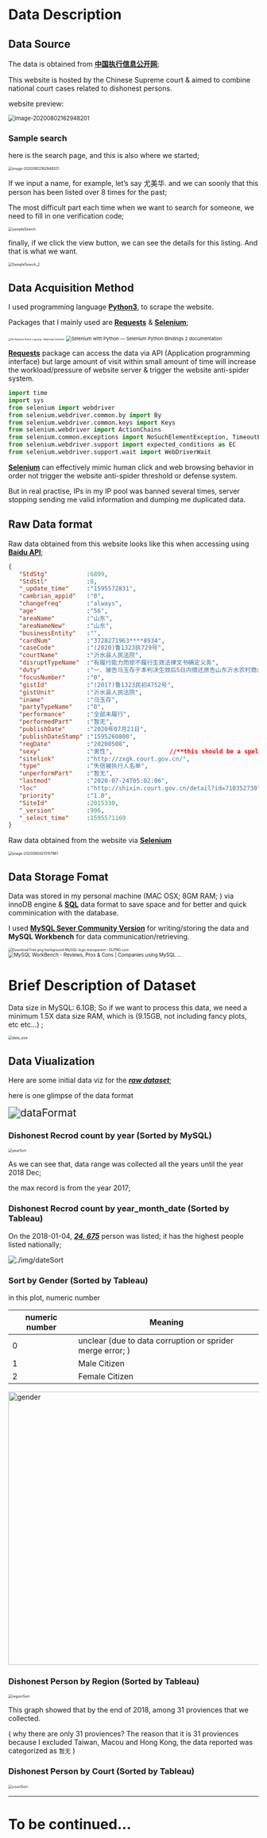 # Data Description



## Data Source

The data is obtained from   [**<u>中国执行信息公开网</u>**](zxgk.court.gov.cn);

This website is hosted by the Chinese Supreme court & aimed to combine national court cases related to dishonest persons. 

website preview:

<img src="./img/image-20200802162948201.png" alt="image-20200802162948201" style="zoom:80%;" />



### Sample search

here is the search page, and this is also where we started; 

<img src="./img/image-20200802162948201.png" alt="image-20200802162948201" style="zoom:50%;" />



If we input a name, for example, let’s say 尤美华. and we can soonly that this person has been listed over 8 times for the past; 

The most difficult part each time when we want to search for someone, we need to fill in one verification code; 

<img src="./img/sampleSearch.png" alt="sampleSearch" style="zoom:50%;" />



finally, if we click the view button, we can see the details for this listing. And that is what we want. 

<img src="./img/SampleSearch_2.png" alt="SampleSearch_2" style="zoom:50%;" />



## Data Acquisition Method

I used programming language **<u>Python3</u>**, to scrape the website. 

Packages that I mainly used are **<u>Requests</u>** & **<u>Selenium</u>**;  

<img src="https://upload.wikimedia.org/wikipedia/commons/thumb/a/aa/Requests_Python_Logo.png/374px-Requests_Python_Logo.png" alt="File:Requests Python Logo.png - Wikimedia Commons" style="zoom:30%;" /> <img src="https://selenium-python.readthedocs.io/_static/logo.png" alt="Selenium with Python — Selenium Python Bindings 2 documentation" style="zoom:67%;" />

**<u>Requests</u>** package can access the data via API (Application programming interface) but large amount of visit within small amount of time will increase the workload/pressure of website server &  trigger the website anti-spider system. 

````python
import time
import sys
from selenium import webdriver
from selenium.webdriver.common.by import By
from selenium.webdriver.common.keys import Keys
from selenium.webdriver import ActionChains
from selenium.common.exceptions import NoSuchElementException, TimeoutException, StaleElementReferenceException
from selenium.webdriver.support import expected_conditions as EC
from selenium.webdriver.support.wait import WebDriverWait
````

 **<u>Selenium</u>** can effectively mimic human click and web browsing behavior in order not trigger the website anti-spider threshold or defense system. 

But in real practise, IPs in my IP pool was banned several times, server stopping sending me valid information and dumping me duplicated data. 



## Raw Data format

Raw data obtained from this website looks like this when accessing using <u>**Baidu API**</u>; 

```json
{
   "StdStg"           :6899,
   "StdStl"           :8,
   "_update_time"     :"1595572831",
   "cambrian_appid"   :"0",
   "changefreq"       :"always",
   "age"              :"56",
   "areaName"         :"山东",
   "areaNameNew"      :"山东",
   "businessEntity"   :"",
   "cardNum"          :"3728271963****8934",
   "caseCode"         :"(2020)鲁1323执729号",
   "courtName"        :"沂水县人民法院",
   "disruptTypeName"  :"有履行能力而拒不履行生效法律文书确定义务",
   "duty"             :"一、被告马玉存于本判决生效后5日内偿还原告山东沂水农村商业银行股份有限公司借款本金14499.99元及利息。案件受理费175元，由被告马玉存承担。",
   "focusNumber"      :"0",
   "gistId"           :"(2017)鲁1323民初4752号",
   "gistUnit"         :"沂水县人民法院",
   "iname"            :"马玉存",
   "partyTypeName"    :"0",
   "performance"      :"全部未履行",
   "performedPart"    :"暂无",
   "publishDate"      :"2020年07月21日",
   "publishDateStamp" :"1595260800",
   "regDate"          :"20200508",
   "sexy"             :"男性", 				//**this should be a spell Error on thewebsite**//
   "sitelink"         :"http://zxgk.court.gov.cn/",
   "type"             :"失信被执行人名单",
   "unperformPart"    :"暂无",
   "lastmod"          :"2020-07-24T05:02:06",
   "loc"              :"http://shixin.court.gov.cn/detail?id=710352730",
   "priority"         :"1.0",
   "SiteId"           :2015330,
   "_version"         :906,
   "_select_time"     :1595571169
}
```



Raw data obtained from the website via **<u>Selenium</u>** 

<img src="./img/image-20200804213157961.png" alt="image-20200804213157961" style="zoom:50%;" />

##  

## Data Storage Fomat

Data was stored in my personal machine (MAC OSX; 8GM RAM; ) via innoDB engine &  **<u>SQL</u>** data format to save space and for better and quick comminication with the database.

I used **<u>MySQL Sever Community Version</u>**   for writing/storing the data and **MySQL Workbench** for data communication/retrieving.

<img src="https://i.dlpng.com/static/png/115894_preview.png" alt="Download Free png background-MySQL-logo-transparent - DLPNG.com" style="zoom:49%;" /> <img src="https://img.stackshare.io/service/4319/descarga.jpeg" alt="MySQL WorkBench - Reviews, Pros &amp; Cons | Companies using MySQL ..." style="zoom:70%;" />





# Brief Description of Dataset

Data size in MySQL:  6.1GB; So if we want to process this data, we need a minimum 1.5X data size RAM, which is (9.15GB, not including fancy plots, etc etc...) ; 

<img src="./img/data_size.png" alt="data_size" style="zoom:50%;" />





## Data Viualization

Here are some initial data viz for the **<u>*raw dataset*</u>**; 

here is one glimpse of the data format 

<img src="./img/dataFormat.png" alt="dataFormat" style="zoom:150%;" />



### Dishonest Recrod count by year (Sorted by MySQL)

<img src="./img/yearSort.png" alt="yearSort" style="zoom:50%;" />



As we can see that, data range was collected all the years until the year 2018 Dec; 

the max record is from the year 2017; 



### Dishonest Recrod count by year_month_date  (Sorted by Tableau)

On the 2018-01-04,  **<u>*24, 675*</u>** person was listed; it has the highest people listed nationally; 

![./img/dateSort](dateSort.png)



### Sort by Gender (Sorted by Tableau)

in this plot, numeric number 

| numeric number | Meaning                                                   |
| -------------- | --------------------------------------------------------- |
| 0              | unclear (due to data corruption or sprider merge error; ) |
| 1              | Male Citizen                                              |
| 2              | Female Citizen                                            |



<img src="./img/gender.png" alt="gender" style="height: 550;" />





### Dishonest Person by Region (Sorted by Tableau)



<img src="./img/regionSort.png" alt="regionSort" style="zoom:50%;" />

This graph showed that by the end of 2018, among 31 proviences that we collected. 

( why there are only 31 proviences? The reason that it is 31 proviences because I excluded Taiwan, Macou and Hong Kong, the data reported was categorized as `暂无`   )





### Dishonest Person by Court (Sorted by Tableau)

<img src="./img/courtSort.png" alt="courtSort" style="zoom:50%;" />



---

# To be continued...









